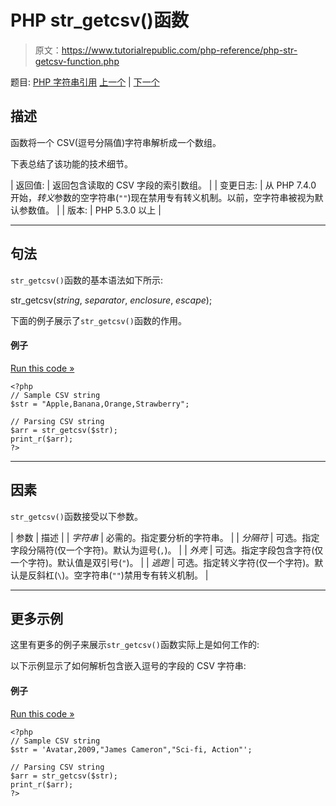 # PHP str_getcsv()函数

> 原文：<https://www.tutorialrepublic.com/php-reference/php-str-getcsv-function.php>

题目: [PHP 字符串引用](php-string-functions.php) [上一个](php-sscanf-function.php) | [下一个](php-str-ireplace-function.php)

## 描述

函数将一个 CSV(逗号分隔值)字符串解析成一个数组。

下表总结了该功能的技术细节。

| 返回值: | 返回包含读取的 CSV 字段的索引数组。 |
| 变更日志: | 从 PHP 7.4.0 开始，*转义*参数的空字符串(`""`)现在禁用专有转义机制。以前，空字符串被视为默认参数值。 |
| 版本: | PHP 5.3.0 以上 |

* * *

## 句法

`str_getcsv()`函数的基本语法如下所示:

str_getcsv(*string*, *separator*, *enclosure*, *escape*);

下面的例子展示了`str_getcsv()`函数的作用。

#### 例子

[Run this code »](../codelab.php?topic=php&file=parse-a-csv-string-into-an-array "Run this code to view the output")

```
<?php
// Sample CSV string
$str = "Apple,Banana,Orange,Strawberry";

// Parsing CSV string
$arr = str_getcsv($str);
print_r($arr);
?>
```

* * *

## 因素

`str_getcsv()`函数接受以下参数。

| 参数 | 描述 |
| *字符串* | 必需的。指定要分析的字符串。 |
| *分隔符* | 可选。指定字段分隔符(仅一个字符)。默认为逗号(`,`)。 |
| *外壳* | 可选。指定字段包含字符(仅一个字符)。默认值是双引号(`"`)。 |
| *逃跑* | 可选。指定转义字符(仅一个字符)。默认是反斜杠(`\`)。空字符串(`""`)禁用专有转义机制。 |

* * *

## 更多示例

这里有更多的例子来展示`str_getcsv()`函数实际上是如何工作的:

以下示例显示了如何解析包含嵌入逗号的字段的 CSV 字符串:

#### 例子

[Run this code »](../codelab.php?topic=php&file=parse-a-comma-separated-string-into-an-array "Run this code to view the output")

```
<?php
// Sample CSV string
$str = 'Avatar,2009,"James Cameron","Sci-fi, Action"';

// Parsing CSV string
$arr = str_getcsv($str);
print_r($arr);
?>
```